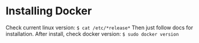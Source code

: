 # Installing Docker
Check current linux version: `$ cat /etc/*release*`
Then just follow docs for installation. 
After install, check docker version: `$ sudo docker version`